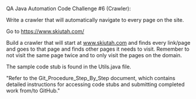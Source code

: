 QA Java Automation Code Challenge #6 (Crawler):

Write a crawler that will automatically navigate to every page on the site.

Go to https://www.skiutah.com/

Build a crawler that will start at www.skiutah.com and finds every link/page and goes to that page and finds
other pages it needs to visit.  Remember to not visit the same page twice and to only visit the pages on the domain.

The sample code stub is found in the Utils.java file.


"Refer to the Git_Procedure_Step_By_Step document, which contains detailed instructions for accessing code stubs and submitting completed work from/to GitHub." 
